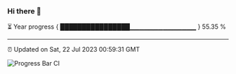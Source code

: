 ### Hi there 👋

⏳ Year progress { ████████████████▁▁▁▁▁▁▁▁▁▁▁▁▁▁ } 55.35 %

---

⏰ Updated on Sat, 22 Jul 2023 00:59:31 GMT

![Progress Bar CI](https://github.com/liununu/liununu/workflows/Progress%20Bar%20CI/badge.svg)
